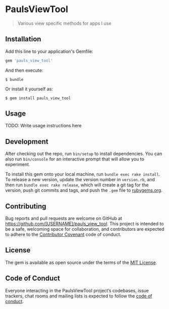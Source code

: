 # PaulsViewTool

> Various view specific methods for apps I use

## Installation

Add this line to your application's Gemfile:

```ruby
gem 'pauls_view_tool'
```

And then execute:

    $ bundle

Or install it yourself as:

    $ gem install pauls_view_tool

## Usage

TODO: Write usage instructions here

## Development

After checking out the repo, run `bin/setup` to install dependencies. You can also run `bin/console` for an interactive prompt that will allow you to experiment.

To install this gem onto your local machine, run `bundle exec rake install`. To release a new version, update the version number in `version.rb`, and then run `bundle exec rake release`, which will create a git tag for the version, push git commits and tags, and push the `.gem` file to [rubygems.org](https://rubygems.org).

## Contributing

Bug reports and pull requests are welcome on GitHub at https://github.com/[USERNAME]/pauls_view_tool. This project is intended to be a safe, welcoming space for collaboration, and contributors are expected to adhere to the [Contributor Covenant](http://contributor-covenant.org) code of conduct.

## License

The gem is available as open source under the terms of the [MIT License](http://opensource.org/licenses/MIT).

## Code of Conduct

Everyone interacting in the PaulsViewTool project’s codebases, issue trackers, chat rooms and mailing lists is expected to follow the [code of conduct](https://github.com/[USERNAME]/pauls_view_tool/blob/master/CODE_OF_CONDUCT.md).
